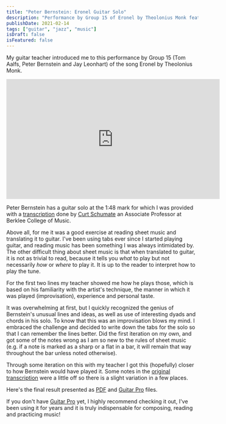 ```yaml
---
title: "Peter Bernstein: Eronel Guitar Solo"
description: "Performance by Group 15 of Eronel by Theolonius Monk featuring Peter Bernstein's incredible guitar solo."
publishDate: 2021-02-14
tags: ["guitar", "jazz", "music"]
isDraft: false
isFeatured: false
---
```


My guitar teacher introduced me to this performance by Group 15 (Tom Aalfs,
Peter Bernstein and Jay Leonhart) of the song Eronel by Theolonius Monk.

<iframe width="560" height="315" src="https://www.youtube-nocookie.com/embed/zVH9AIwGxO8" frameborder="0" allow="accelerometer; autoplay; clipboard-write; encrypted-media; gyroscope; picture-in-picture" allowfullscreen></iframe>

Peter Bernstein has a guitar solo at the 1:48 mark for which I was provided with a [transcription](/images/original-transcription.pdf) done by [Curt Schumate](https://www.linkedin.com/in/curt-shumate-38a20a17/) an Associate Professor at Berklee College of Music.

Above all, for me it was a good exercise at reading sheet music and translating it to guitar. I've been using tabs ever since I started playing guitar, and reading music has been something I was always intimidated by. The other difficult thing about sheet music is that when translated to guitar, it is not as trivial to read, because it tells you _what_ to play but not necessarily _how_ or _where_ to play it. It is up to the reader to interpret how to play the tune.

For the first two lines my teacher showed me how he plays those, which is based on his familiarity with the artist's technique, the manner in which it was played (improvisation), experience and personal taste.

It was overwhelming at first, but I quickly recognized the genius of Bernstein's unusual lines and ideas, as well as use of interesting dyads and chords in his solo. To know that this was an improvisation blows my mind. I embraced the challenge and decided to write down the tabs for the solo so that I can remember the lines better. Did the first iteration on my own, and got some of the notes wrong as I am so new to the rules of sheet music (e.g. if a note is marked as a sharp or a flat in a bar, it will remain that way throughout the bar unless noted otherwise).

Through some iteration on this with my teacher I got this (hopefully) closer to how Bernstein would have played it. Some notes in the [original transcription](/images/original-transcription.pdf) were a little off so there is a slight variation in a few places.

Here's the final result presented as [PDF](/images/eronel-tab.pdf) and [Guitar Pro](/images/eronel-tab.gp) files.

If you don't have [Guitar Pro](https://www.guitar-pro.com/) yet, I highly recommend checking it out, I've been using it for years and it is truly indispensable for composing, reading and practicing music!
